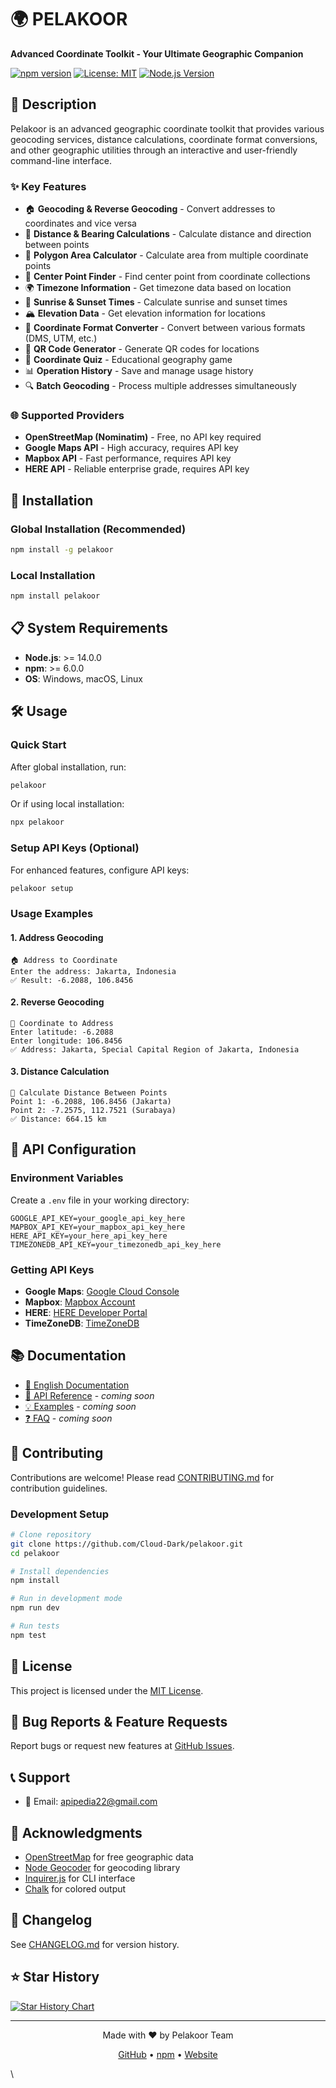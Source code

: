 # 🌍 PELAKOOR

**Advanced Coordinate Toolkit - Your Ultimate Geographic Companion**

[![npm version](https://badge.fury.io/js/pelakoor.svg)](https://badge.fury.io/js/pelakoor)
[![License: MIT](https://img.shields.io/badge/License-MIT-yellow.svg)](https://opensource.org/licenses/MIT)
[![Node.js Version](https://img.shields.io/badge/node-%3E%3D%2014.0.0-brightgreen)](https://nodejs.org/)

## 📖 Description

Pelakoor is an advanced geographic coordinate toolkit that provides various geocoding services, distance calculations, coordinate format conversions, and other geographic utilities through an interactive and user-friendly command-line interface.

### ✨ Key Features

- 🏠 **Geocoding & Reverse Geocoding** - Convert addresses to coordinates and vice versa
- 📏 **Distance & Bearing Calculations** - Calculate distance and direction between points
- 📐 **Polygon Area Calculator** - Calculate area from multiple coordinate points
- 🎯 **Center Point Finder** - Find center point from coordinate collections
- 🌍 **Timezone Information** - Get timezone data based on location
- 🌅 **Sunrise & Sunset Times** - Calculate sunrise and sunset times
- 🏔️ **Elevation Data** - Get elevation information for locations
- 🔄 **Coordinate Format Converter** - Convert between various formats (DMS, UTM, etc.)
- 📱 **QR Code Generator** - Generate QR codes for locations
- 🎲 **Coordinate Quiz** - Educational geography game
- 📊 **Operation History** - Save and manage usage history
- 🔍 **Batch Geocoding** - Process multiple addresses simultaneously

### 🌐 Supported Providers

- **OpenStreetMap (Nominatim)** - Free, no API key required
- **Google Maps API** - High accuracy, requires API key
- **Mapbox API** - Fast performance, requires API key  
- **HERE API** - Reliable enterprise grade, requires API key

## 🚀 Installation

### Global Installation (Recommended)

```bash
npm install -g pelakoor
```

### Local Installation

```bash
npm install pelakoor
```

## 📋 System Requirements

- **Node.js**: >= 14.0.0
- **npm**: >= 6.0.0
- **OS**: Windows, macOS, Linux

## 🛠️ Usage

### Quick Start

After global installation, run:

```bash
pelakoor
```

Or if using local installation:

```bash
npx pelakoor
```

### Setup API Keys (Optional)

For enhanced features, configure API keys:

```bash
pelakoor setup
```

### Usage Examples

#### 1. Address Geocoding

```
🏠 Address to Coordinate
Enter the address: Jakarta, Indonesia
✅ Result: -6.2088, 106.8456
```

#### 2. Reverse Geocoding

```
📍 Coordinate to Address  
Enter latitude: -6.2088
Enter longitude: 106.8456
✅ Address: Jakarta, Special Capital Region of Jakarta, Indonesia
```

#### 3. Distance Calculation

```
📏 Calculate Distance Between Points
Point 1: -6.2088, 106.8456 (Jakarta)
Point 2: -7.2575, 112.7521 (Surabaya)
✅ Distance: 664.15 km
```

## 🔧 API Configuration

### Environment Variables

Create a `.env` file in your working directory:

```env
GOOGLE_API_KEY=your_google_api_key_here
MAPBOX_API_KEY=your_mapbox_api_key_here
HERE_API_KEY=your_here_api_key_here
TIMEZONEDB_API_KEY=your_timezonedb_api_key_here
```

### Getting API Keys

- **Google Maps**: [Google Cloud Console](https://console.cloud.google.com/)
- **Mapbox**: [Mapbox Account](https://account.mapbox.com/)
- **HERE**: [HERE Developer Portal](https://developer.here.com/)
- **TimeZoneDB**: [TimeZoneDB](https://timezonedb.com/api)

## 📚 Documentation

- [📖 English Documentation](./docs/eng.md)
- [🔧 API Reference](./docs/api.md) - *coming soon*
- [💡 Examples](./docs/examples.md) - *coming soon*
- [❓ FAQ](./docs/faq.md) - *coming soon*

## 🤝 Contributing

Contributions are welcome! Please read [CONTRIBUTING.md](./CONTRIBUTING.md) for contribution guidelines.

### Development Setup

```bash
# Clone repository
git clone https://github.com/Cloud-Dark/pelakoor.git
cd pelakoor

# Install dependencies
npm install

# Run in development mode
npm run dev

# Run tests
npm test
```

## 📄 License

This project is licensed under the [MIT License](./LICENSE).

## 🐛 Bug Reports & Feature Requests

Report bugs or request new features at [GitHub Issues](https://github.com/Cloud-Dark/pelakoor/issues).

## 📞 Support

- 📧 Email: apipedia22@gmail.com

## 🙏 Acknowledgments

- [OpenStreetMap](https://www.openstreetmap.org/) for free geographic data
- [Node Geocoder](https://github.com/nchaulet/node-geocoder) for geocoding library
- [Inquirer.js](https://github.com/SBoudrias/Inquirer.js) for CLI interface
- [Chalk](https://github.com/chalk/chalk) for colored output

## 🔄 Changelog

See [CHANGELOG.md](./CHANGELOG.md) for version history.

## ⭐ Star History

[![Star History Chart](https://api.star-history.com/svg?repos=Cloud-Dark/pelakoor&type=Date)](https://star-history.com/#Cloud-Dark/pelakoor&Date)

---

<div align="center">
  <p>Made with ❤️ by Pelakoor Team</p>
  <p>
    <a href="https://github.com/Cloud-Dark/pelakoor">GitHub</a> •
    <a href="https://www.npmjs.com/package/pelakoor">npm</a> •
    <a href="https://pelakoor.com">Website</a>
  </p>
</div>
\